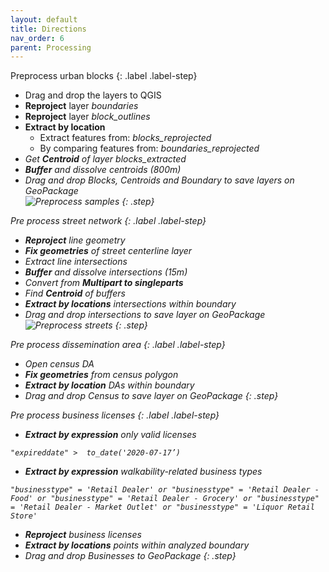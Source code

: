 ```yaml
---
layout: default
title: Directions
nav_order: 6
parent: Processing
---
```



Preprocess urban blocks
{: .label .label-step}
* Drag and drop the layers to QGIS
* <b>Reproject</b> layer <i>boundaries</i>
* <b>Reproject</b> layer <i>block_outlines</i>
* <b>Extract by location</b>
  * Extract features from: <i>blocks_reprojected</i>
  * By comparing features from: <i>boundaries_reprojected
* Get <b>Centroid</b> of layer <i>blocks_extracted</i>
* <b>Buffer</b> and dissolve <i>centroids</i> (800m)
* Drag and drop Blocks, Centroids and Boundary to save layers on GeoPackage<br>
![Preprocess samples](https://github.com/ubc-library-rc/qgis-walkability/blob/master/images/preprocess_samples.png?raw=true)
{: .step}

Pre process street network
{: .label .label-step}
* <b>Reproject</b> line geometry
* <b>Fix geometries</b> of street centerline layer
* Extract line intersections
* <b>Buffer</b> and dissolve intersections (15m)
* Convert from <b>Multipart to singleparts</b>
* Find <b>Centroid</b> of buffers
* <b>Extract by locations</b> intersections within boundary
* Drag and drop <i>intersections</i> to save layer on GeoPackage<br>
![Preprocess streets](https://github.com/ubc-library-rc/qgis-walkability/blob/master/images/preprocess_intersections.png?raw=true)
{: .step}

Pre process dissemination area
{: .label .label-step}
* Open census DA
* <b>Fix geometries</b> from census polygon
* <b>Extract by location</b> DAs within boundary
* Drag and drop Census to save layer on GeoPackage
{: .step}

Pre process business licenses
{: .label .label-step}
* <b>Extract by expression</b> only valid licenses
```
"expireddate" >  to_date('2020-07-17’)
```
* <b>Extract by expression</b> walkability-related business types
```
"businesstype" = 'Retail Dealer' or "businesstype" = 'Retail Dealer - Food' or "businesstype" = 'Retail Dealer - Grocery' or "businesstype" = 'Retail Dealer - Market Outlet' or "businesstype" = 'Liquor Retail Store'
```
* <b>Reproject</b> business licenses
* <b>Extract by locations</b> points within analyzed boundary
* Drag and drop Businesses to GeoPackage
{: .step}
